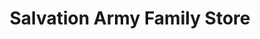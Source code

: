 ---
title: "Salvation Army Family Store"
url: /burlington/salvation-army-family-store/
shop: Gebrauchtwaren
---